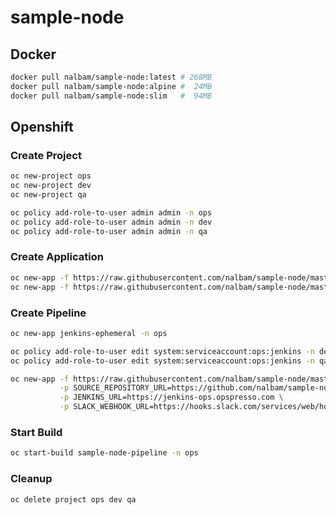 # sample-node

## Docker
```bash
docker pull nalbam/sample-node:latest # 268MB
docker pull nalbam/sample-node:alpine #  24MB
docker pull nalbam/sample-node:slim   #  94MB
```

## Openshift
### Create Project
```bash
oc new-project ops
oc new-project dev
oc new-project qa

oc policy add-role-to-user admin admin -n ops
oc policy add-role-to-user admin admin -n dev
oc policy add-role-to-user admin admin -n qa
```

### Create Application
```bash
oc new-app -f https://raw.githubusercontent.com/nalbam/sample-node/master/openshift/templates/deploy.json -n dev
oc new-app -f https://raw.githubusercontent.com/nalbam/sample-node/master/openshift/templates/deploy.json -n qa
```

### Create Pipeline
```bash
oc new-app jenkins-ephemeral -n ops

oc policy add-role-to-user edit system:serviceaccount:ops:jenkins -n dev
oc policy add-role-to-user edit system:serviceaccount:ops:jenkins -n qa

oc new-app -f https://raw.githubusercontent.com/nalbam/sample-node/master/openshift/templates/pipeline.json -n ops \
           -p SOURCE_REPOSITORY_URL=https://github.com/nalbam/sample-node \
           -p JENKINS_URL=https://jenkins-ops.opspresso.com \
           -p SLACK_WEBHOOK_URL=https://hooks.slack.com/services/web/hook/token
```

### Start Build
```bash
oc start-build sample-node-pipeline -n ops
```

### Cleanup
```bash
oc delete project ops dev qa
```
